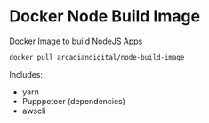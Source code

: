 # Docker Node Build Image

Docker Image to build NodeJS Apps

```bash
docker pull arcadiandigital/node-build-image
```

Includes:

- yarn
- Pupppeteer (dependencies)
- awscli
